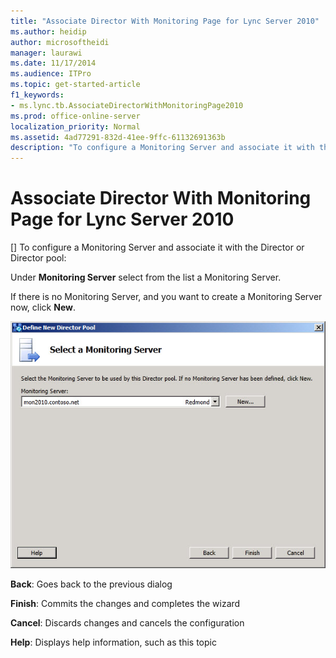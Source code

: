 ```yaml
---
title: "Associate Director With Monitoring Page for Lync Server 2010"
ms.author: heidip
author: microsoftheidi
manager: laurawi
ms.date: 11/17/2014
ms.audience: ITPro
ms.topic: get-started-article
f1_keywords:
- ms.lync.tb.AssociateDirectorWithMonitoringPage2010
ms.prod: office-online-server
localization_priority: Normal
ms.assetid: 4ad77291-832d-41ee-9ffc-61132691363b
description: "To configure a Monitoring Server and associate it with the Director or Director pool:"
---
```


# Associate Director With Monitoring Page for Lync Server 2010
[]
To configure a Monitoring Server and associate it with the Director or Director pool:
  
Under **Monitoring Server** select from the list a Monitoring Server. 
  
If there is no Monitoring Server, and you want to create a Monitoring Server now, click **New**.
  
![Select Monitoring Server for Director pool page](media/Associate_Director_With_Monitoring_Page_2010.jpg)
  
 **Back**: Goes back to the previous dialog
  
 **Finish**: Commits the changes and completes the wizard
  
 **Cancel**: Discards changes and cancels the configuration
  
 **Help**: Displays help information, such as this topic
  

